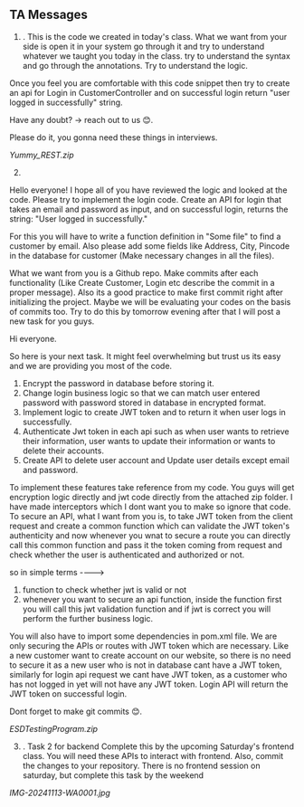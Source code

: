 ## TA Messages

1. .
   This is the code we created in today's class.
   What we want from your side is open it in your system go through it and try to understand whatever we taught you today in the class.
   try to understand the syntax and go through the annotations.
   Try to understand the logic.

Once you feel you are comfortable with this code snippet then try to create an api for Login in CustomerController and on successful login return "user logged in successfully" string.

Have any doubt? -> reach out to us 😊.

Please do it, you gonna need these things in interviews.

*Yummy_REST.zip*

2.
Hello everyone!
I hope all of you have reviewed the logic and looked at the code. Please try to implement the login code. Create an API for login that takes an email and password as input, and on successful login, returns the string: "User logged in successfully."

For this you will have to write a function definition in "Some file" to find a customer by email. Also please add some fields like Address, City, Pincode in the database for customer (Make necessary changes in all the files).

What we want from you is a Github repo. Make commits after each functionality (Like Create Customer, Login etc describe the commit in a proper message). Also its a good practice to make first commit right after initializing the project. Maybe we will be evaluating your codes on the basis of commits too. Try to do this by tomorrow evening after that I will post a new task for you guys.

Hi everyone.

So here is your next task. It might feel overwhelming but trust us its easy and we are providing you most of the code.

1. Encrypt the password in database before storing it.
2. Change login business logic so that we can match user entered password with password stored in database in encrypted format.
3. Implement logic to create JWT token and to return it when user logs in successfully.
4. Authenticate Jwt token in each api such as when user wants to retrieve their information, user wants to update their information or wants to delete their accounts.
5. Create API to delete user account and Update user details except email and password.

To implement these features take reference from my code. You guys will get encryption logic directly and jwt code directly from the attached zip folder.
I have made interceptors which I dont want you to make so ignore that code. To secure an API, what I want from you is, to take JWT token from the client request and create a common function which can validate the JWT token's authenticity and now whenever you wnat to secure a route you can directly call this common function and pass it the token coming from request and check whether the user is authenticated and authorized or not.

so in simple terms ---->
1. function to check whether jwt is valid or not
2. whenever you want to secure an api function, inside the function first you will call this jwt validation function and if jwt is correct you will perform the further business logic.

You will also have to import some dependencies in pom.xml file.
We are only securing the APIs or routes with JWT token which are necessary. Like a new customer want to create account on our website, so there is no need to secure it as a new user who is not in database cant have a JWT token, similarly for login api request we cant have JWT token, as a customer who has not logged in yet will not have any JWT token. Login API will return the JWT token on successful login.

Dont forget to make git commits 😊.

*ESDTestingProgram.zip*

3. .
   Task 2 for backend
   Complete this by the upcoming Saturday's frontend class. You will need these APIs to interact with frontend.
   Also, commit the changes to your repository.
   There is no frontend session on saturday, but complete this task by the weekend

*IMG-20241113-WA0001.jpg*
